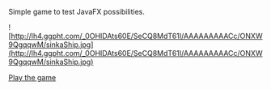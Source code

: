 Simple game to test JavaFX possibilities.

![http://lh4.ggpht.com/_0OHIDAts60E/SeCQ8MdT61I/AAAAAAAAACc/ONXW9QgqqwM/sinkaShip.jpg](http://lh4.ggpht.com/_0OHIDAts60E/SeCQ8MdT61I/AAAAAAAAACc/ONXW9QgqqwM/sinkaShip.jpg)

[Play the game](http://sink-a-ship.googlecode.com/svn/trunk/JavaFXSeaWolf/dist/JavaFXSeaWolf.jnlp)